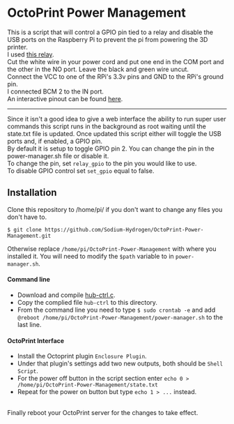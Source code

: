 # OctoPrint Power Management #

This is a script that will control a GPIO pin tied to a relay and disable the USB ports
on the Raspberry Pi to prevent the pi from powering the 3D printer.
<br>
I used [this relay].
<br>
Cut the white wire in your power cord and put one end in the COM port and the other
in the NO port. Leave the black and green wire uncut.
<br>
Connect the VCC to one of the RPi's 3.3v pins and GND to the RPi's ground pin.
<br>
I connected BCM 2 to the IN port.
<br>
An interactive pinout can be found [here](https://pinout.xyz/).

--------------------
Since it isn't a good idea to give a web interface the ability to run super user commands
this script runs in the background as root waiting until the state.txt file is updated.
Once updated this script either will toggle the USB ports and, if enabled, a GPIO pin.
<br>
By default it is setup to toggle GPIO pin 2. You can change the pin in the power-manager.sh file
or disable it.
<br>
To change the pin, set `relay_gpio` to the pin you would like to use.
<br>
To disable GPIO control set `set_gpio` equal to false.

## Installation ##

Clone this repository to /home/pi/ if you don't want to change any files you don't have to.
```
$ git clone https://github.com/Sodium-Hydrogen/OctoPrint-Power-Management.git
```
Otherwise replace `/home/pi/OctoPrint-Power-Management` with where you installed it.
You will need to modify the `$path` variable to in `power-manager.sh`.
#### Command line ####
* Download and compile [hub-ctrl.c](https://github.com/codazoda/hub-ctrl.c).
* Copy the complied file `hub-ctrl` to this directory.
* From the command line you need to type `$ sudo crontab -e` and add `@reboot /home/pi/OctoPrint-Power-Management/power-manager.sh` to the last line.

#### OctoPrint Interface ####
* Install the Octoprint plugin `Enclosure Plugin`.
* Under that plugin's settings add two new outputs, both should be `Shell Script`.
* For the power off button in the script section enter `echo 0 > /home/pi/OctoPrint-Power-Management/state.txt`
* Repeat for the power on button but type `echo 1 > ...` instead.

<br>
Finally reboot your OctoPrint server for the changes to take effect.


[this relay]: https://www.amazon.com/3V-Relay-Module-Optocoupler-Development/dp/B01M0E6SQM/ref=sr_1_3?keywords=3v+relay&qid=1552677200&s=gateway&sr=8-3

